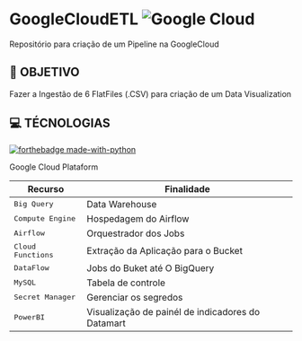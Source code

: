 # GoogleCloudETL ![Google Cloud](https://img.shields.io/badge/GoogleCloud-%234285F4.svg?style=for-the-badge&logo=google-cloud&logoColor=white)
Repositório para criação de um Pipeline na GoogleCloud


<h2 id="objetivo">🚀 OBJETIVO </h2>

Fazer a Ingestão de 6 FlatFiles (.CSV) para criação de um Data Visualization



<h2 id="technologies">💻 TÉCNOLOGIAS </h2>

[![forthebadge made-with-python](http://ForTheBadge.com/images/badges/made-with-python.svg)](https://www.python.org/)

Google Cloud Plataform

| Recurso               | Finalidade                                          
|----------------------|-----------------------------------------------------
| <kbd>Big Query</kbd>     | Data Warehouse 
| <kbd>Compute Engine</kbd>     | Hospedagem do Airflow
| <kbd>Airflow</kbd>     | Orquestrador dos Jobs
| <kbd>Cloud Functions</kbd>     | Extração da Aplicação para o Bucket
| <kbd>DataFlow</kbd>     | Jobs do Buket até O BigQuery
| <kbd>MySQL</kbd>     | Tabela de controle
| <kbd>Secret Manager</kbd>     | Gerenciar os segredos
| <kbd>PowerBI</kbd>     | Visualização de painél de indicadores do Datamart


